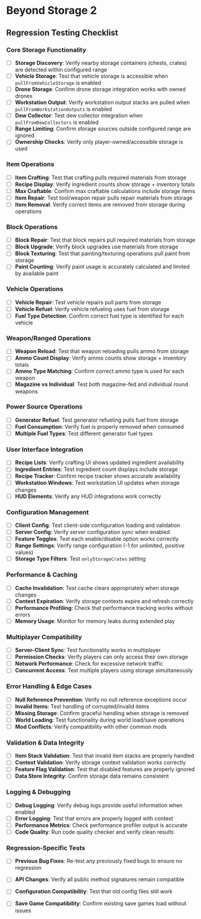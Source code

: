 # Beyond Storage 2

## Regression Testing Checklist

### Core Storage Functionality
- [ ] **Storage Discovery**: Verify nearby storage containers (chests, crates) are detected within configured range
- [ ] **Vehicle Storage**: Test that vehicle storage is accessible when `pullFromVehicleStorage` is enabled
- [ ] **Drone Storage**: Confirm drone storage integration works with owned drones
- [ ] **Workstation Output**: Verify workstation output stacks are pulled when `pullFromWorkstationOutputs` is enabled
- [ ] **Dew Collector**: Test dew collector integration when `pullFromDewCollectors` is enabled
- [ ] **Range Limiting**: Confirm storage sources outside configured range are ignored
- [ ] **Ownership Checks**: Verify only player-owned/accessible storage is used

### Item Operations
- [ ] **Item Crafting**: Test that crafting pulls required materials from storage
- [ ] **Recipe Display**: Verify ingredient counts show storage + inventory totals
- [ ] **Max Craftable**: Confirm max craftable calculations include storage items
- [ ] **Item Repair**: Test tool/weapon repair pulls repair materials from storage
- [ ] **Item Removal**: Verify correct items are removed from storage during operations

### Block Operations  
- [ ] **Block Repair**: Test that block repairs pull required materials from storage
- [ ] **Block Upgrade**: Verify block upgrades use materials from storage
- [ ] **Block Texturing**: Test that painting/texturing operations pull paint from storage
- [ ] **Paint Counting**: Verify paint usage is accurately calculated and limited by available paint

### Vehicle Operations
- [ ] **Vehicle Repair**: Test vehicle repairs pull parts from storage
- [ ] **Vehicle Refuel**: Verify vehicle refueling uses fuel from storage
- [ ] **Fuel Type Detection**: Confirm correct fuel type is identified for each vehicle

### Weapon/Ranged Operations
- [ ] **Weapon Reload**: Test that weapon reloading pulls ammo from storage
- [ ] **Ammo Count Display**: Verify ammo counts show storage + inventory totals
- [ ] **Ammo Type Matching**: Confirm correct ammo type is used for each weapon
- [ ] **Magazine vs Individual**: Test both magazine-fed and individual round weapons

### Power Source Operations
- [ ] **Generator Refuel**: Test generator refueling pulls fuel from storage
- [ ] **Fuel Consumption**: Verify fuel is properly removed when consumed
- [ ] **Multiple Fuel Types**: Test different generator fuel types

### User Interface Integration
- [ ] **Recipe Lists**: Verify crafting UI shows updated ingredient availability
- [ ] **Ingredient Entries**: Test ingredient count displays include storage
- [ ] **Recipe Tracker**: Confirm recipe tracker shows accurate availability
- [ ] **Workstation Windows**: Test workstation UI updates when storage changes
- [ ] **HUD Elements**: Verify any HUD integrations work correctly

### Configuration Management
- [ ] **Client Config**: Test client-side configuration loading and validation
- [ ] **Server Config**: Verify server configuration sync when enabled
- [ ] **Feature Toggles**: Test each enable/disable option works correctly
- [ ] **Range Settings**: Verify range configuration (-1 for unlimited, positive values)
- [ ] **Storage Type Filters**: Test `onlyStorageCrates` setting

### Performance & Caching
- [ ] **Cache Invalidation**: Test cache clears appropriately when storage changes
- [ ] **Context Expiration**: Verify storage contexts expire and refresh correctly
- [ ] **Performance Profiling**: Check that performance tracking works without errors
- [ ] **Memory Usage**: Monitor for memory leaks during extended play

### Multiplayer Compatibility
- [ ] **Server-Client Sync**: Test functionality works in multiplayer
- [ ] **Permission Checks**: Verify players can only access their own storage
- [ ] **Network Performance**: Check for excessive network traffic
- [ ] **Concurrent Access**: Test multiple players using storage simultaneously

### Error Handling & Edge Cases
- [ ] **Null Reference Prevention**: Verify no null reference exceptions occur
- [ ] **Invalid Items**: Test handling of corrupted/invalid items
- [ ] **Missing Storage**: Confirm graceful handling when storage is removed
- [ ] **World Loading**: Test functionality during world load/save operations
- [ ] **Mod Conflicts**: Verify compatibility with other common mods

### Validation & Data Integrity
- [ ] **Item Stack Validation**: Test that invalid item stacks are properly handled
- [ ] **Context Validation**: Verify storage context validation works correctly
- [ ] **Feature Flag Validation**: Test that disabled features are properly ignored
- [ ] **Data Store Integrity**: Confirm storage data remains consistent

### Logging & Debugging
- [ ] **Debug Logging**: Verify debug logs provide useful information when enabled
- [ ] **Error Logging**: Test that errors are properly logged with context
- [ ] **Performance Metrics**: Check performance profiler output is accurate
- [ ] **Code Quality**: Run code quality checker and verify clean results

### Regression-Specific Tests
- [ ] **Previous Bug Fixes**: Re-test any previously fixed bugs to ensure no regression
- [ ] **API Changes**: Verify all public method signatures remain compatible
- [ ] **Configuration Compatibility**: Test that old config files still work
- [ ] **Save Game Compatibility**: Confirm existing save games load without issues

